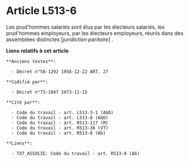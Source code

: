 # Article L513-6

Les prud'hommes salariés sont élus par les électeurs salariés, les prud'hommes employeurs, par les électeurs employeurs,
réunis dans des assemblées distinctes [*juridiction paritaire*] .

**Liens relatifs à cet article**

	**Anciens textes**:

	  - Décret n°58-1292 1958-12-22 ART. 27

	**Codifié par**:

	  - Décret n°73-1047 1973-11-15

	**Cité par**:

	  - Code du travail - art. L513-3-1 (AbD)
	  - Code du travail - art. L513-8 (AbD)
	  - Code du travail - art. R513-117 (M)
	  - Code du travail - art. R513-36 (VT)
	  - Code du travail - art. R513-8 (Ab)

	**Liens**:

	  - TXT_ASSOCIE: Code du travail - art. R513-8 (Ab)
